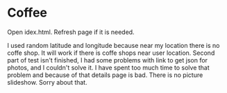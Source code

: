 # Coffee

Open idex.html. Refresh page if it is needed.

I used random latitude and longitude because near my location there is no coffe shop. It will work if there is coffe shops near user location. 
Second part of test isn't finished, I had some problems with link to get json for photos, and I couldn't solve it. I have spent too much time to solve that problem and because of that details page is bad. There is no picture slideshow.
Sorry about that.
